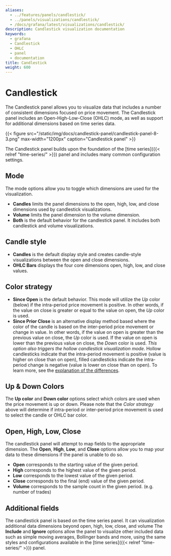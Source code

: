 ```yaml
---
aliases:
  - ../features/panels/candlestick/
  - ../panels/visualizations/candlestick/
  - /docs/grafana/latest/visualizations/candlestick/
description: Candlestick visualization documentation
keywords:
  - grafana
  - Candlestick
  - OHLC
  - panel
  - documentation
title: Candlestick
weight: 600
---
```


# Candlestick

The Candlestick panel allows you to visualize data that includes a number of consistent dimensions focused on price movement. The Candlestick panel includes an Open-High-Low-Close (OHLC) mode, as well as support for additional dimensions based on time series data.

{{< figure src="/static/img/docs/candlestick-panel/candlestick-panel-8-3.png" max-width="1200px" caption="Candlestick panel" >}}

The Candlestick panel builds upon the foundation of the [time series]({{< relref "time-series/" >}}) panel and includes many common configuration settings.

## Mode

The mode options allow you to toggle which dimensions are used for the visualization.

- **Candles** limits the panel dimensions to the open, high, low, and close dimensions used by candlestick visualizations.
- **Volume** limits the panel dimension to the volume dimension.
- **Both** is the default behavior for the candlestick panel. It includes both candlestick and volume visualizations.

## Candle style

- **Candles** is the default display style and creates candle-style visualizations between the open and close dimensions.
- **OHLC Bars** displays the four core dimensions open, high, low, and close values.

## Color strategy

- **Since Open** is the default behavior. This mode will utilize the _Up_ color (below) if the intra-period price movement is positive. In other words, if the value on close is greater or equal to the value on open, the _Up_ color is used.
- **Since Prior Close** is an alternative display method based where the color of the candle is based on the inter-period price movement or change in value. In other words, if the value on open is greater than the previous value on close, the _Up_ color is used. If the value on open is lower than the previous value on close, the _Down_ color is used. _This option also triggers the hollow candlestick visualization mode_. Hollow candlesticks indicate that the intra-period movement is positive (value is higher on close than on open), filled candlesticks indicate the intra-period change is negative (value is lower on close than on open). To learn more, see the [explanation of the differences](https://thetradingbible.com/how-to-read-hollow-candlesticks).

## Up & Down Colors

The **Up color** and **Down color** options select which colors are used when the price movement is up or down. Please note that the _Color strategy_ above will determine if intra-period or inter-period price movement is used to select the candle or OHLC bar color.

## Open, High, Low, Close

The candlestick panel will attempt to map fields to the appropriate dimension. The **Open**, **High**, **Low**, and **Close** options allow you to map your data to these dimensions if the panel is unable to do so.

- **Open** corresponds to the starting value of the given period.
- **High** corresponds to the highest value of the given period.
- **Low** corresponds to the lowest value of the given period.
- **Close** corresponds to the final (end) value of the given period.
- **Volume** corresponds to the sample count in the given period. (e.g. number of trades)

## Additional fields

The candlestick panel is based on the time series panel. It can visualization additional data dimensions beyond open, high, low, close, and volume The **Include** and **Ignore** options allow the panel to visualize other included data such as simple moving averages, Bollinger bands and more, using the same styles and configurations available in the [time series]({{< relref "time-series/" >}}) panel.
